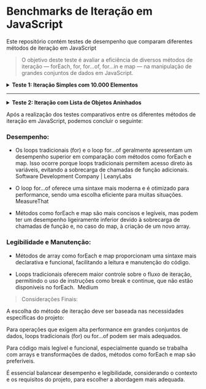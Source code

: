 # Benchmarks de Iteração em JavaScript

Este repositório contém testes de desempenho que comparam diferentes métodos de iteração em JavaScript

> O objetivo deste teste é avaliar a eficiência de diversos métodos de iteração — forEach, for, for...of, for...in e map — na manipulação de grandes conjuntos de dados em JavaScript. 

<details>
  <summary><strong>Teste 1: Iteração Simples com 10.000 Elementos</strong></summary>

---
> Objetivo: processar uma lista de 10.000 números e criar objetos correspondentes.​

> Como executar:
```shell
node main.js
```

> Métodos Avaliados

| Método    | Descrição                                                                 |
|-----------|---------------------------------------------------------------------------|
| `forEach` | Itera sobre cada elemento da lista utilizando o método `forEach`.         |
| `for`     | Utiliza um loop `for` tradicional para percorrer a lista.                 |
| `for...of`| Itera sobre os elementos da lista utilizando a estrutura `for...of`.      |
| `for...in`| Percorre os índices da lista utilizando `for...in`.                       |
| `map`     | Utiliza o método `map` para transformar cada elemento da lista em um novo objeto. |

Resultados Obtidos

Os testes foram executados três vezes, e os tempos médios registrados para cada método foram:​

| Método      | Tempo de Execução                  |
|-------------|------------------------------------|
| `forEach`   | Entre 5,793ms e 6,971ms            |
| `for`       | Entre 3,353ms e 3,988ms            |
| `for...of`  | Entre 2,791ms e 3,690ms            |
| `for...in`  | Entre 1,994ms e 3,130ms            |
| `map`       | Entre 3,488ms e 6,376ms            |

Observa-se que o loop for...in apresentou o melhor desempenho na maioria dos testes, seguido pelo for...of. É importante notar que os tempos podem variar dependendo do ambiente de execução e que diferenças sutis podem não ser significativas em aplicações reais.
</details>

---

<details>
  <summary><strong>Teste 2: Iteração com Lista de Objetos Aninhados</strong></summary>


---
> Objetivo: Medir o desempenho de diferentes métodos de iteração em um cenário com dados aninhados. Cada elemento da lista principal (concessionárias) contém uma lista interna de 400 carros. Neste teste, há apenas **1** elemento na lista principal, o que nos permite isolar o custo da iteração interna sobre os carros.  
>
> ❗ O foco aqui é **apenas desempenho** — não legibilidade ou boas práticas de código.

> Como executar:
```shell
node index.js
```

> Métodos Avaliados

| Método     | Descrição                                                                 |
|------------|---------------------------------------------------------------------------|
| `forEach`  | Itera sobre as concessionárias e, internamente, sobre os carros com `forEach`. |
| `for`      | Usa dois loops `for` tradicionais (externo e interno).                    |
| `for...of` | Itera sobre a lista de concessionárias e seus carros com `for...of`.      |
| `for...in` | Itera sobre os índices com `for...in` na lista de concessionárias e na de carros. |
| `map`      | Utiliza `map` para transformar a lista e sua sublista de carros.          |


> Resultados Obtidos

Cada método foi executado quatro vezes. Os tempos registrados foram:

| Método     | Tempo de Execução (ms)         |
|------------|--------------------------------|
| `forEach`  | Entre 0,301ms e 0,514ms       |
| `for`      | Entre 0,438ms e 0,833ms       |
| `for...of` | Entre 0,109ms e 0,146ms       |
| `for...in` | Entre 0,393ms e 0,482ms       |
| `map`      | Entre 0,192ms e 0,326ms       |


> 📝 Observações:

O for...of apresentou o melhor desempenho nesse teste específico.

O baixo número de elementos na lista externa ajuda a focar apenas no custo da iteração interna.

Diferenças pequenas como essas são comuns em microbenchmarks e podem variar conforme o ambiente.
</details>


Após a realização dos testes comparativos entre os diferentes métodos de iteração em JavaScript, podemos concluir o seguinte:​

### Desempenho:

- Os loops tradicionais (for) e o loop for...of geralmente apresentam um desempenho superior em comparação com métodos como forEach e map. Isso ocorre porque loops tradicionais permitem acesso direto às variáveis, evitando a sobrecarga de chamadas de função adicionais. ​
    Software Development Company | LeanyLabs

- O loop for...of oferece uma sintaxe mais moderna e é otimizado para performance, sendo uma escolha eficiente para muitas situações. ​
    MeasureThat

- Métodos como forEach e map são mais concisos e legíveis, mas podem ter um desempenho ligeiramente inferior devido à sobrecarga de chamadas de função e, no caso do map, à criação de um novo array. ​

### Legibilidade e Manutenção:

- Métodos de array como forEach e map proporcionam uma sintaxe mais declarativa e funcional, facilitando a leitura e manutenção do código.​

- Loops tradicionais oferecem maior controle sobre o fluxo de iteração, permitindo o uso de instruções como break e continue, que não estão disponíveis no forEach. ​
    Medium

> Considerações Finais:

A escolha do método de iteração deve ser baseada nas necessidades específicas do projeto:

Para operações que exigem alta performance em grandes conjuntos de dados, loops tradicionais (for) ou for...of podem ser mais adequados.​

Para código mais legível e funcional, especialmente quando se trabalha com arrays e transformações de dados, métodos como forEach e map são preferíveis.​

É essencial balancear desempenho e legibilidade, considerando o contexto e os requisitos do projeto, para escolher a abordagem mais adequada.
